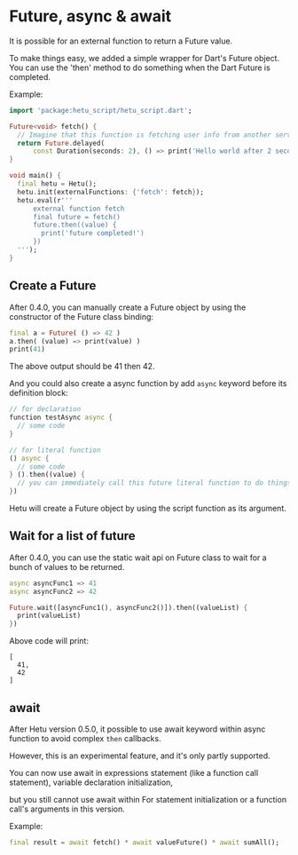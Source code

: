 # Future, async & await

It is possible for an external function to return a Future value.

To make things easy, we added a simple wrapper for Dart's Future object. You can use the 'then' method to do something when the Dart Future is completed.

Example:

```dart
import 'package:hetu_script/hetu_script.dart';

Future<void> fetch() {
  // Imagine that this function is fetching user info from another service or database.
  return Future.delayed(
      const Duration(seconds: 2), () => print('Hello world after 2 seconds!'));
}

void main() {
  final hetu = Hetu();
  hetu.init(externalFunctions: {'fetch': fetch});
  hetu.eval(r'''
      external function fetch
      final future = fetch()
      future.then((value) {
        print('future completed!')
      })
  ''');
}
```

## Create a Future

After 0.4.0, you can manually create a Future object by using the constructor of the Future class binding:

```dart
final a = Future( () => 42 )
a.then( (value) => print(value) )
print(41)
```

The above output should be 41 then 42.

And you could also create a async function by add `async` keyword before its definition block:

```dart
// for declaration
function testAsync async {
  // some code
}

// for literal function
() async {
  // some code
} ().then((value) {
  // you can immediately call this future literal function to do things just like in Javascript.
})

```

Hetu will create a Future object by using the script function as its argument.

## Wait for a list of future

After 0.4.0, you can use the static wait api on Future class to wait for a bunch of values to be returned.

```dart
async asyncFunc1 => 41
async asyncFunc2 => 42

Future.wait([asyncFunc1(), asyncFunc2()]).then((valueList) {
  print(valueList)
})
```

Above code will print:

```
[
  41,
  42
]
```

## await

After Hetu version 0.5.0, it possible to use await keyword within async function to avoid complex `then` callbacks.

However, this is an experimental feature, and it's only partly supported.

You can now use await in expressions statement (like a function call statement), variable declaration initialization,

but you still cannot use await within For statement initialization or a function call's arguments in this version.

Example:

```dart
final result = await fetch() * await valueFuture() * await sumAll();
```
